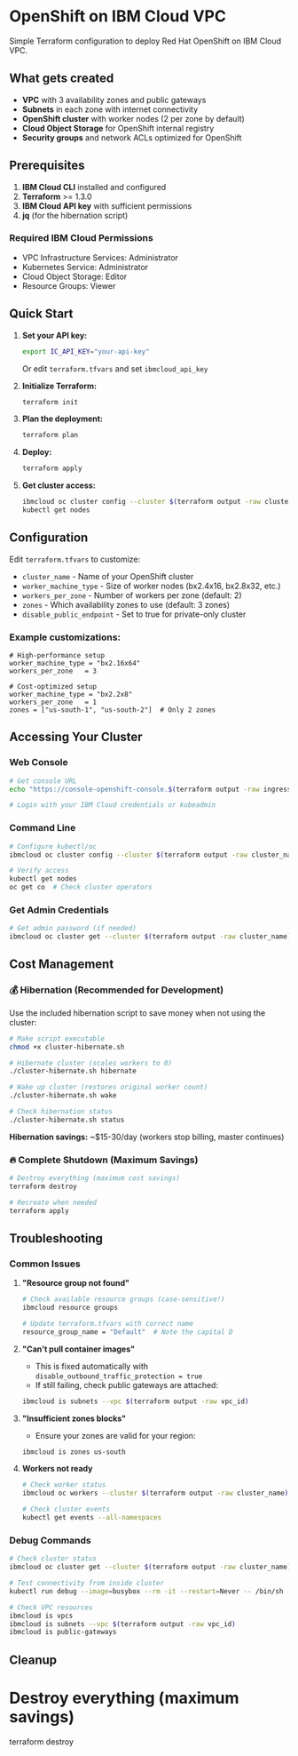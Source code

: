 # OpenShift on IBM Cloud VPC

Simple Terraform configuration to deploy Red Hat OpenShift on IBM Cloud VPC.

## What gets created

- **VPC** with 3 availability zones and public gateways
- **Subnets** in each zone with internet connectivity
- **OpenShift cluster** with worker nodes (2 per zone by default)
- **Cloud Object Storage** for OpenShift internal registry
- **Security groups** and network ACLs optimized for OpenShift

## Prerequisites

1. **IBM Cloud CLI** installed and configured
2. **Terraform** >= 1.3.0
3. **IBM Cloud API key** with sufficient permissions
4. **jq** (for the hibernation script)

### Required IBM Cloud Permissions
- VPC Infrastructure Services: Administrator
- Kubernetes Service: Administrator  
- Cloud Object Storage: Editor
- Resource Groups: Viewer

## Quick Start

1. **Set your API key:**
   ```bash
   export IC_API_KEY="your-api-key"
   ```
   Or edit `terraform.tfvars` and set `ibmcloud_api_key`

2. **Initialize Terraform:**
   ```bash
   terraform init
   ```

3. **Plan the deployment:**
   ```bash
   terraform plan
   ```

4. **Deploy:**
   ```bash
   terraform apply
   ```

5. **Get cluster access:**
   ```bash
   ibmcloud oc cluster config --cluster $(terraform output -raw cluster_name)
   kubectl get nodes
   ```

## Configuration

Edit `terraform.tfvars` to customize:

- `cluster_name` - Name of your OpenShift cluster
- `worker_machine_type` - Size of worker nodes (bx2.4x16, bx2.8x32, etc.)
- `workers_per_zone` - Number of workers per zone (default: 2)
- `zones` - Which availability zones to use (default: 3 zones)
- `disable_public_endpoint` - Set to true for private-only cluster

### Example customizations:

```hcl
# High-performance setup
worker_machine_type = "bx2.16x64"
workers_per_zone   = 3

# Cost-optimized setup  
worker_machine_type = "bx2.2x8"
workers_per_zone   = 1
zones = ["us-south-1", "us-south-2"]  # Only 2 zones
```

## Accessing Your Cluster

### Web Console
```bash
# Get console URL
echo "https://console-openshift-console.$(terraform output -raw ingress_hostname)"

# Login with your IBM Cloud credentials or kubeadmin
```

### Command Line
```bash
# Configure kubectl/oc
ibmcloud oc cluster config --cluster $(terraform output -raw cluster_name)

# Verify access
kubectl get nodes
oc get co  # Check cluster operators
```

### Get Admin Credentials
```bash
# Get admin password (if needed)
ibmcloud oc cluster get --cluster $(terraform output -raw cluster_name) --show-resources
```

## Cost Management

### 💰 Hibernation (Recommended for Development)

Use the included hibernation script to save money when not using the cluster:

```bash
# Make script executable
chmod +x cluster-hibernate.sh

# Hibernate cluster (scales workers to 0)
./cluster-hibernate.sh hibernate

# Wake up cluster (restores original worker count)
./cluster-hibernate.sh wake

# Check hibernation status
./cluster-hibernate.sh status
```

**Hibernation savings:** ~$15-30/day (workers stop billing, master continues)

### 🔥 Complete Shutdown (Maximum Savings)

```bash
# Destroy everything (maximum cost savings)
terraform destroy

# Recreate when needed
terraform apply
```

## Troubleshooting

### Common Issues

1. **"Resource group not found"**
   ```bash
   # Check available resource groups (case-sensitive!)
   ibmcloud resource groups
   
   # Update terraform.tfvars with correct name
   resource_group_name = "Default"  # Note the capital D
   ```

2. **"Can't pull container images"**
   - This is fixed automatically with `disable_outbound_traffic_protection = true`
   - If still failing, check public gateways are attached:
   ```bash
   ibmcloud is subnets --vpc $(terraform output -raw vpc_id)
   ```

3. **"Insufficient zones blocks"**
   - Ensure your zones are valid for your region:
   ```bash
   ibmcloud is zones us-south
   ```

4. **Workers not ready**
   ```bash
   # Check worker status
   ibmcloud oc workers --cluster $(terraform output -raw cluster_name)
   
   # Check cluster events  
   kubectl get events --all-namespaces
   ```

### Debug Commands

```bash
# Check cluster status
ibmcloud oc cluster get --cluster $(terraform output -raw cluster_name)

# Test connectivity from inside cluster
kubectl run debug --image=busybox --rm -it --restart=Never -- /bin/sh

# Check VPC resources
ibmcloud is vpcs
ibmcloud is subnets --vpc $(terraform output -raw vpc_id)
ibmcloud is public-gateways
```

## Cleanup

# Destroy everything (maximum savings)
terraform destroy
```
